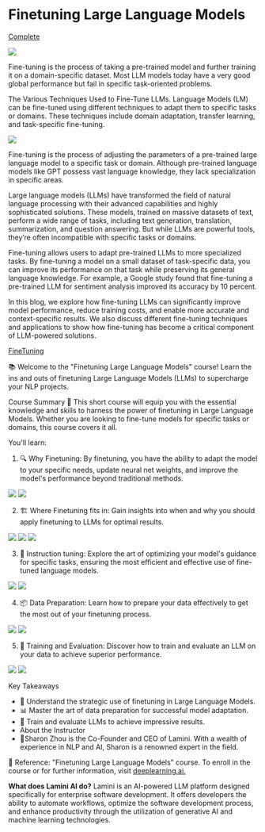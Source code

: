# Finetuning Large Language Models

[Complete](https://learn.deeplearning.ai/accomplishments/10e9afa5-adff-45db-84a4-61d8a112ec58?usp=sharing)

![](https://encrypted-tbn0.gstatic.com/images?q=tbn:ANd9GcRA-NbyYXCGRWN-h2AgJJTiRa0aGrAiDqx70Q&usqp=CAU)

Fine-tuning is the process of taking a pre-trained model and further training it on a domain-specific dataset. Most LLM models today have a very good global performance but fail in specific task-oriented problems.

The Various Techniques Used to Fine-Tune LLMs. Language Models (LM) can be fine-tuned using different techniques to adapt them to specific tasks or domains. These techniques include domain adaptation, transfer learning, and task-specific fine-tuning.

![](https://encrypted-tbn0.gstatic.com/images?q=tbn:ANd9GcRjkSoHUCdzuc0Zx8njoXHHMnDKj0eQFR13nw&usqp=CAU)

Fine-tuning is the process of adjusting the parameters of a pre-trained large language model to a specific task or domain. Although pre-trained language models like GPT possess vast language knowledge, they lack specialization in specific areas.


Large language models (LLMs) have transformed the field of natural language processing with their advanced capabilities and highly sophisticated solutions. These models, trained on massive datasets of text, perform a wide range of tasks, including text generation, translation, summarization, and question answering. But while LLMs are powerful tools, they’re often incompatible with specific tasks or domains.

Fine-tuning allows users to adapt pre-trained LLMs to more specialized tasks. By fine-tuning a model on a small dataset of task-specific data, you can improve its performance on that task while preserving its general language knowledge. For example, a Google study found that fine-tuning a pre-trained LLM for sentiment analysis improved its accuracy by 10 percent.

In this blog, we explore how fine-tuning LLMs can significantly improve model performance, reduce training costs, and enable more accurate and context-specific results. We also discuss different fine-tuning techniques and applications to show how fine-tuning has become a critical component of LLM-powered solutions.

[FineTuning](https://www.turing.com/resources/finetuning-large-language-models#a.-supervised-fine-tuning)



📚 Welcome to the "Finetuning Large Language Models" course! Learn the ins and outs of finetuning Large Language Models (LLMs) to supercharge your NLP projects.

Course Summary
📖 This short course will equip you with the essential knowledge and skills to harness the power of finetuning in Large Language Models. Whether you are looking to fine-tune models for specific tasks or domains, this course covers it all.

You'll learn:

1. 🔍 Why Finetuning: By finetuning, you have the ability to adapt the model to your specific needs, update neural net weights, and improve the model's performance beyond traditional methods.
   
![](https://github.com/ksm26/Finetuning-Large-Language-Models/blob/main/images/01_2.png)
![](https://github.com/ksm26/Finetuning-Large-Language-Models/blob/main/images/01_3.png)

2. 🏗️ Where Finetuning fits in: Gain insights into when and why you should apply finetuning to LLMs for optimal results.

![](https://github.com/ksm26/Finetuning-Large-Language-Models/blob/main/images/02_3.png)
![](https://github.com/ksm26/Finetuning-Large-Language-Models/blob/main/images/02_4.png)
![](https://github.com/ksm26/Finetuning-Large-Language-Models/blob/main/images/02_7.png)
  

3. 🧩 Instruction tuning: Explore the art of optimizing your model's guidance for specific tasks, ensuring the most efficient and effective use of fine-tuned language models.

![](https://github.com/ksm26/Finetuning-Large-Language-Models/blob/main/images/03_2.png)
![](https://github.com/ksm26/Finetuning-Large-Language-Models/blob/main/images/03_4.png)

4. 📦 Data Preparation: Learn how to prepare your data effectively to get the most out of your finetuning process.

![](https://github.com/ksm26/Finetuning-Large-Language-Models/blob/main/images/04_1.png)
![](https://github.com/ksm26/Finetuning-Large-Language-Models/blob/main/images/04_2.png)

5. 🧠 Training and Evaluation: Discover how to train and evaluate an LLM on your data to achieve superior performance.

![](https://github.com/ksm26/Finetuning-Large-Language-Models/blob/main/images/05_1.png)
![](https://github.com/ksm26/Finetuning-Large-Language-Models/blob/main/images/06_1.png)

Key Takeaways
- 🧭 Understand the strategic use of finetuning in Large Language Models.
- 📊 Master the art of data preparation for successful model adaptation.
- 🚀 Train and evaluate LLMs to achieve impressive results.
- About the Instructor
- 🌟Sharon Zhou is the Co-Founder and CEO of Lamini. With a wealth of experience in NLP and AI, Sharon is a renowned expert in the field.

🔗 Reference: "Finetuning Large Language Models" course. To enroll in the course or for further information, visit [deeplearning.ai.](https://www.deeplearning.ai/)


**What does Lamini AI do?**
Lamini is an AI-powered LLM platform designed specifically for enterprise software development. It offers developers the ability to automate workflows, optimize the software development process, and enhance productivity through the utilization of generative AI and machine learning technologies.
